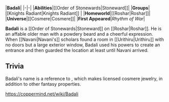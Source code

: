 |**Badali**|
|-|-|
|**Abilities**|[[Order of Stonewards\|Stoneward]]|
|**Groups**|[[Knights Radiant\|Knights Radiant]] |
|**Homeworld**|[[Roshar\|Roshar]]|
|**Universe**|[[Cosmere\|Cosmere]]|
|**First Appeared**|*Rhythm of War*|

**Badali** is a [[Order of Stonewards\|Stoneward]] on [[Roshar\|Roshar]]. He is an affable older man with a powdery beard and a cheerful expression.
When [[Navani\|Navani's]] scholars found a room in [[Urithiru\|Urithiru]] with no doors but a large exterior window, Badali used his powers to create an entrance and then guarded the location at least until Navani arrived.

## Trivia
Badali's name is a reference to , which makes licensed cosmere jewelry, in addition to other fantasy properties.



https://coppermind.net/wiki/Badali